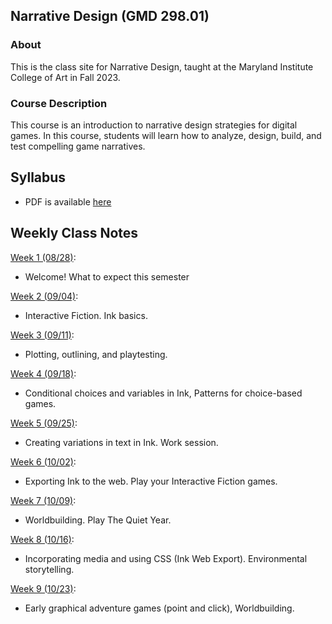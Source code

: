 ## Narrative Design (GMD 298.01)

### About
This is the class site for Narrative Design, taught at the Maryland Institute College of Art in Fall 2023.

### Course Description
This course is an introduction to narrative design strategies for digital games. In this course, students will learn how to analyze, design, build, and test compelling game narratives.

## Syllabus
- PDF is available [here](https://docs.google.com/document/d/1xL_CS4wk_TjH_3da6D6Ip5wgAo8To_NzFEVaRYefNCw/edit?usp=sharing)

## Weekly Class Notes

[Week 1 (08/28)](week1.md):
  - Welcome! What to expect this semester

[Week 2 (09/04)](week2.md):
  - Interactive Fiction. Ink basics.

[Week 3 (09/11)](week3.md):
  - Plotting, outlining, and playtesting.

[Week 4 (09/18)](week4.md):
  - Conditional choices and variables in Ink, Patterns for choice-based games.

[Week 5 (09/25)](week5.md):
  - Creating variations in text in Ink. Work session.

[Week 6 (10/02)](week6.md):
  - Exporting Ink to the web. Play your Interactive Fiction games.

[Week 7 (10/09)](week7.md):
  - Worldbuilding. Play The Quiet Year.

[Week 8 (10/16)](week8.md):
  - Incorporating media and using CSS (Ink Web Export). Environmental storytelling.

[Week 9 (10/23)](week9.md):
  - Early graphical adventure games (point and click), Worldbuilding.